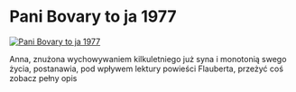 Pani Bovary to ja 1977 
=============
[![Pani Bovary to ja 1977 ](http://vidos.pl/images/player.gif)](http://vidos.pl/pani-bovary-to-ja-1977)

 Anna, znużona wychowywaniem kilkuletniego już syna i monotonią swego życia, postanawia, pod wpływem lektury powieści Flauberta, przeżyć coś zobacz pełny opis
